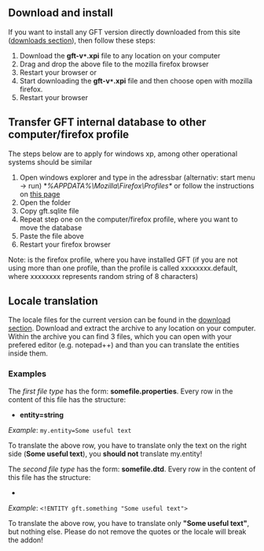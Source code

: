 ## Download and install ##
If you want to install any GFT version directly downloaded from this site ([downloads section](http://code.google.com/p/gladiatus-fighting-tools/downloads/list)), then follow these steps:
  1. Download the **gft-v`*`.xpi** file to any location on your computer
  1. Drag and drop the above file to the mozilla firefox browser
  1. Restart your browser
or
  1. Start downloading the **gft-v`*`.xpi** file and then choose open with mozilla firefox.
  1. Restart your browser

## Transfer GFT internal database to other computer/firefox profile ##
The steps below are to apply for windows xp, among other operational systems should be similar
  1. Open windows explorer and type in the adressbar (alternativ: start menu -> run) **%APPDATA%\Mozilla\Firefox\Profiles\** or follow the instructions on [this page](http://support.mozilla.com/bg/kb/Backing+up+your+information)
  1. Open the <mozilla profile> folder
  1. Copy gft.sqlite file
  1. Repeat step one on the computer/firefox profile, where you want to move the database
  1. Paste the file above
  1. Restart your firefox browser

Note: <mozilla profile> is the firefox profile, where you have installed GFT (if you are not using more than one profile, than the profile is called xxxxxxxx.default, where xxxxxxxx represents random string of 8 characters)

## Locale translation ##
The locale files for the current version can be found in the [download section](http://code.google.com/p/gladiatus-fighting-tools/downloads/list). Download and extract the archive to any location on your computer. Within the archive you can find 3 files, which you can open with your prefered editor (e.g. notepad++) and than you can translate the entities inside them.
### Examples ###
The _first file type_ has the form: **somefile.properties**. Every row in the content of this file has the structure:
  * **entity=string**

_Example_:
`my.entity=Some useful text`

To translate the above row, you have to translate only the text on the right side (**Some useful text**), you **should not** translate my.entity!

The _second file type_ has the form: **somefile.dtd**. Every row in the content of this file has the structure:
  * **<!ENTITY gft.something "string">**

_Example_:
`<!ENTITY gft.something "Some useful text">`

To translate the above row, you have to translate only **"Some useful text"**, but nothing else. Please do not remove the quotes or the locale will break the addon!